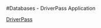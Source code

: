 #Databases - DriverPass Application


[DriverPass](https://github.com/JaijayS/CS-255-System-Analysis-Design)
